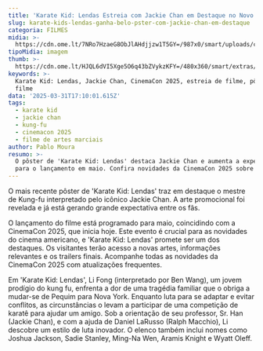 ```yaml
---
title: 'Karate Kid: Lendas Estreia com Jackie Chan em Destaque no Novo Pôster'
slug: karate-kids-lendas-ganha-belo-pster-com-jackie-chan-em-destaque
categoria: FILMES
midia: >-
  https://cdn.ome.lt/7NRo7HzaeG8ObJlAHdjjzw1T5GY=/987x0/smart/uploads/conteudo/fotos/OMELETE_CAPA_-_2025-03-31T134403.187.png
tipoMidia: imagem
thumb: >-
  https://cdn.ome.lt/HJQL6dVI5Xge5O6q43bZVykzKFY=/480x360/smart/extras/conteudos/omelete_THUMB_-_2025-03-31T134343.901.png
keywords: >-
  Karate Kid: Lendas, Jackie Chan, CinemaCon 2025, estreia de filme, pôster de
  filme
data: '2025-03-31T17:10:01.615Z'
tags:
  - karate kid
  - jackie chan
  - kung-fu
  - cinemacon 2025
  - filme de artes marciais
author: Pablo Moura
resumo: >-
  O pôster de 'Karate Kid: Lendas' destaca Jackie Chan e aumenta a expectativa
  para o lançamento em maio. Confira novidades da CinemaCon 2025 sobre o filme!
---
```


O mais recente pôster de 'Karate Kid: Lendas' traz em destaque o mestre de Kung-fu interpretado pelo icônico Jackie Chan. A arte promocional foi revelada e já está gerando grande expectativa entre os fãs.

O lançamento do filme está programado para maio, coincidindo com a CinemaCon 2025, que inicia hoje. Este evento é crucial para as novidades do cinema americano, e 'Karate Kid: Lendas' promete ser um dos destaques. Os visitantes terão acesso a novas artes, informações relevantes e os trailers finais. Acompanhe todas as novidades da CinemaCon 2025 com atualizações frequentes.

Em 'Karate Kid: Lendas', Li Fong (interpretado por Ben Wang), um jovem prodígio do kung fu, enfrenta a dor de uma tragédia familiar que o obriga a mudar-se de Pequim para Nova York. Enquanto luta para se adaptar e evitar conflitos, as circunstâncias o levam a participar de uma competição de karatê para ajudar um amigo. Sob a orientação de seu professor, Sr. Han (Jackie Chan), e com a ajuda de Daniel LaRusso (Ralph Macchio), Li descobre um estilo de luta inovador. O elenco também inclui nomes como Joshua Jackson, Sadie Stanley, Ming-Na Wen, Aramis Knight e Wyatt Oleff.
